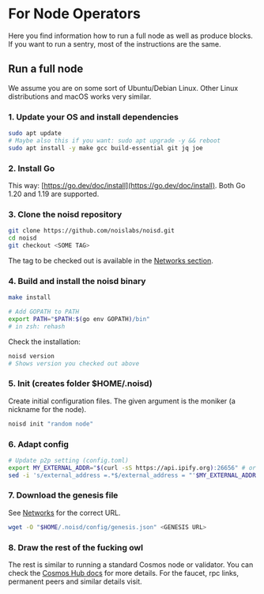 # For Node Operators

Here you find information how to run a full node as well as produce blocks. If
you want to run a sentry, most of the instructions are the same.

## Run a full node

We assume you are on some sort of Ubuntu/Debian Linux. Other Linux distributions
and macOS works very similar.

### 1. Update your OS and install dependencies

```sh
sudo apt update
# Maybe also this if you want: sudo apt upgrade -y && reboot
sudo apt install -y make gcc build-essential git jq joe
```

### 2. Install Go

This way: [https://go.dev/doc/install](https://go.dev/doc/install). Both Go 1.20
and 1.19 are supported.

### 3. Clone the noisd repository

```sh
git clone https://github.com/noislabs/noisd.git
cd noisd
git checkout <SOME TAG>
```

The tag to be checked out is available in the [Networks section](./networks.md).

### 4. Build and install the noisd binary

```sh
make install

# Add GOPATH to PATH
export PATH="$PATH:$(go env GOPATH)/bin"
# in zsh: rehash
```

Check the installation:

```sh
noisd version
# Shows version you checked out above
```

### 5. Init (creates folder $HOME/.noisd)

Create initial configuration files. The given argument is the moniker (a
nickname for the node).

```sh
noisd init "random node"
```

### 6. Adapt config

```sh
# Update p2p setting (config.toml)
export MY_EXTERNAL_ADDR="$(curl -sS https://api.ipify.org):26656" # or set explicitely if this API does not return the correct value
sed -i 's/external_address =.*$/external_address = "'$MY_EXTERNAL_ADDR'"/' $HOME/.noisd/config/config.toml
```

### 7. Download the genesis file

See [Networks](./networks.md) for the correct URL.

```sh
wget -O "$HOME/.noisd/config/genesis.json" <GENESIS URL>
```

### 8. Draw the rest of the fucking owl

The rest is similar to running a standard Cosmos node or validator. You can
check the
[Cosmos Hub docs](https://hub.cosmos.network/main/validators/validator-setup.html)
for more details. For the faucet, rpc links, permanent peers and similar details
visit.
